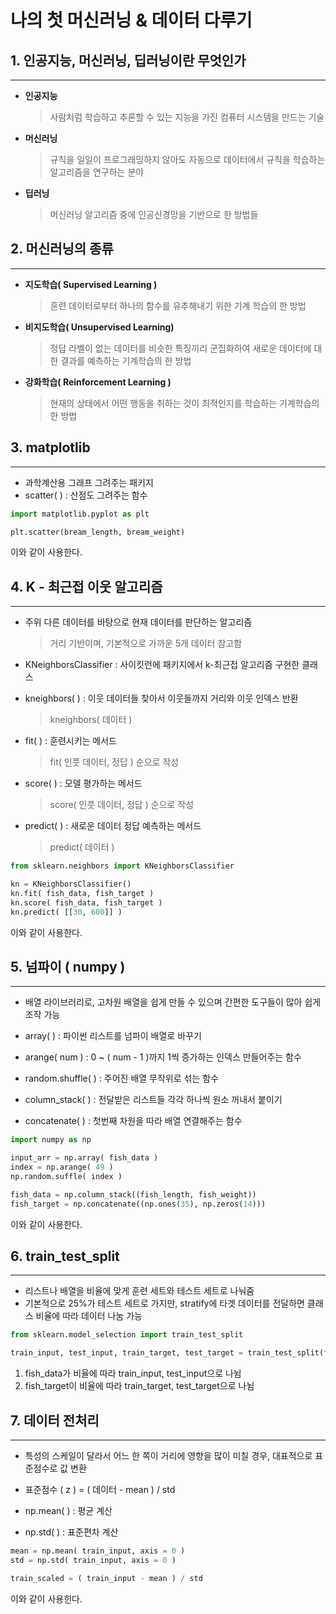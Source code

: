 #  **나의 첫 머신러닝 & 데이터 다루기**
## 1. 인공지능, 머신러닝, 딥러닝이란 무엇인가
-------
* **인공지능** 
  >사람처럼 학습하고 추론할 수 있는 지능을 가진 컴퓨터 시스템을 만드는 기술

* **머신러닝** 
  > 규칙을 일일이 프로그래밍하지 않아도 자동으로 데이터에서 규칙을 학습하는 알고리즘을 연구하는 분야

* **딥러닝** 
  >머신러닝 알고리즘 중에 인공신경망을 기반으로 한 방법들

## 2. 머신러닝의 종류
---
* **지도학습( Supervised Learning )** 

  > 훈련 데이터로부터 하나의 함수를 유추해내기 위한 기계 학습의 한 방법

* **비지도학습( Unsupervised Learning)**
  > 정답 라벨이 없는 데이터를 비슷한 특징끼리 군집화하여 새로운 데이터에 대한 결과를 예측하는 기계학습의 한 방법 

* **강화학습( Reinforcement Learning )**
  > 현재의 상태에서 어떤 행동을 취하는 것이 최적인지를 학습하는 기계학습의 한 방법

 ## 3. matplotlib 
---
- 과학계산용 그래프 그려주는 패키지
- scatter( ) : 산점도 그려주는 함수
```python
import matplotlib.pyplot as plt 

plt.scatter(bream_length, bream_weight)
```
이와 같이 사용한다. 

## 4. K - 최근접 이웃 알고리즘
---
* 주위 다른 데이터를 바탕으로 현재 데이터를 판단하는 알고리즘
  > 거리 기반이며, 기본적으로 가까운 5개 데이터 참고함

* KNeighborsClassifier : 사이킷런에 패키지에서 k-최근접 알고리즘 구현한 클래스
* kneighbors( ) : 이웃 데이터들 찾아서 이웃들까지 거리와 이웃 인덱스 반환
  > kneighbors( 데이터 )
* fit( ) : 훈련시키는 메서드
  > fit( 인풋 데이터, 정답 ) 순으로 작성
* score( ) : 모델 평가하는 메서드
  > score( 인풋 데이터, 정답 ) 순으로 작성
* predict( ) : 새로운 데이터 정답 예측하는 메서드
  > predict( 데이터 )

```python
from sklearn.neighbors import KNeighborsClassifier

kn = KNeighborsClassifier()
kn.fit( fish_data, fish_target )
kn.score( fish_data, fish_target )
kn.predict( [[30, 600]] )
```
이와 같이 사용한다.

## 5. 넘파이 ( numpy )
---
* 배열 라이브러리로, 고차원 배열을 쉽게 만들 수 있으며 간편한 도구들이 많아 쉽게 조작 가능

* array( ) : 파이썬 리스트를 넘파이 배열로 바꾸기
* arange( num ) : 0 ~ ( num - 1 )까지 1씩 증가하는 인덱스 만들어주는 함수
* random.shuffle( ) : 주어진 배열 무작위로 섞는 함수
* column_stack( ) : 전달받은 리스트들 각각 하나씩 원소 꺼내서 붙이기
* concatenate( ) : 첫번째 차원을 따라 배열 연결해주는 함수

```python
import numpy as np

input_arr = np.array( fish_data )
index = np.arange( 49 )
np.random.suffle( index )

fish_data = np.column_stack((fish_length, fish_weight))
fish_target = np.concatenate((np.ones(35), np.zeros(14)))
```
이와 같이 사용한다.

## 6. train_test_split
---
* 리스트나 배열을 비율에 맞게 훈련 세트와 테스트 세트로 나눠줌
* 기본적으로 25%가 테스트 세트로 가지만, stratify에 타겟 데이터를 전달하면 클래스 비율에 따라 데이터 나눔 가능

```python
from sklearn.model_selection import train_test_split

train_input, test_input, train_target, test_target = train_test_split(fish_data, fish_target, stratify = fish_target, random_state = 42)
```
1. fish_data가 비율에 따라 train_input, test_input으로 나뉨
2. fish_target이 비율에 따라 train_target, test_target으로 나뉨

## 7. 데이터 전처리 
---
* 특성의 스케일이 달라서 어느 한 쪽이 거리에 영향을 많이 미칠 경우, 대표적으로 표준점수로 값 변환

* 표준점수 ( z ) = ( 데이터 - mean ) / std
* np.mean( ) : 평균 계산
* np.std( ) : 표준편차 계산

```python
mean = np.mean( train_input, axis = 0 )
std = np.std( train_input, axis = 0 )

train_scaled = ( train_input - mean ) / std
```
이와 같이 사용힌다. 
